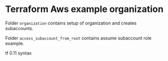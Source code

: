 # Terraform Aws example organization

Folder `organization` contains setup of organization and creates subaccounts.

Folder `access_subaccount_from_root` contains assume subaccount role example.

tf 0.11 syntax
